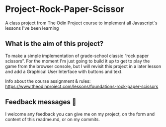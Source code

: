 # Project-Rock-Paper-Scissor
A class project from The Odin Project course to implement all Javascript´s lessons I've been learning

## What is the aim of this project?
To make a simple implementation of grade-school classic “rock paper scissors”. For the moment I'm just going to build it up to get to play the game from the browser console, but I will revisit this project in a later lesson and add a Graphical User Interface with buttons and text.

Info about the course assignment & rules: https://www.theodinproject.com/lessons/foundations-rock-paper-scissors

## Feedback messages 🎁
I welcome any feedback you can give me on my project, on the form and content of this readme.md, or on my commits.

